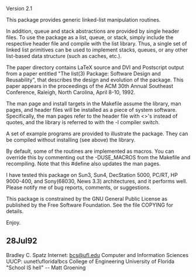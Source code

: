 Version 2.1

This package provides generic linked-list manipulation routines.

In addition, queue and stack abstractions are provided by single header files.
To use the package as a list, queue, or stack, simply include the respective
header file and compile with the list library.  Thus, a single set of linked
list primitives can be used to implement stacks, queues, or any other
list-based data structure (such as caches, etc.).

The paper directory contains LaTeX source and DVI and Postscript output from
a paper entitled "The list(3) Package: Software Design and Reusability",
that describes the design and evolution of the package.  This paper appears
in the proceedings of the ACM 30th Annual Southeast Conference, Raleigh,
North Carolina, April 8-10, 1992.

The man page and install targets in the Makefile assume the library, man
pages, and header files will be installed as a piece of system software.
Specifically, the man pages refer to the header file with <>'s instead of
quotes, and the library is referred to with the -l compiler switch.

A set of example programs are provided to illustrate the package.  They
can be compiled without installing (see above) the library.

By default, some of the routines are implemented as macros.  You can
override this by commenting out the -DUSE_MACROS from the Makefile and
recompiling.  Note that this #define also updates the man pages.

I have tested this package on Sun3, Sun4, DecStation 5000, PC/RT, HP
9000-400, and Sony(68030, News 3.3) architectures, and it performs
well.  Please notify me of bug reports, comments, or suggestions.

This package is constrained by the GNU General Public License as published
by the Free Software Foundation.  See the file COPYING for details.

Enjoy.

28Jul92
--
Bradley C. Spatz                                        Internet:  bcs@ufl.edu
Computer and Information Sciences                    UUCP:  uunet!uflorida!bcs 
College of Engineering
University of Florida	                     "School IS hell" -- Matt Groening
